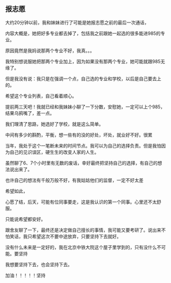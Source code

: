 ## 报志愿

大约20分钟以前，我和妹妹进行了可能是她报志愿之前的最后一次通话，

内容大概是，她把好多专业都去掉了，包括我之前跟她一起选的很多能进985的专业。

原因竟然是我妈说那两个专业不好，我真。。。

我特别想说服她把那两个专业加上，因为如果没有那两个专业，她可能就跟985无缘了。

但是我没有说：我只是在强调一个点，自己选的专业和学校，以后是自己要去上的。

希望这个专业列表，自己看着顺心。



提前两三天吧！我就已经和我妹妹小聊了一下分数，安慰她，一定可以上个985，结果乌鸦嘴了，差一点。

我们理清了思路，她选好了学校，就是这么简单。

中间有多少的斟酌，平衡，想一些有的没的好处，坏处，就业好不好。很累

当年，我处于这个一笔断未来的时间节点。我可以为自己的选择负责。但是我怕因为自己的见识误区，硬生生的改变人家的人生。

虽然聊了6、7个小时里有无数的废话，幸好最终把坚持自己的选择，有自己的想法说出来了。

也许自己的想法有千般万般不好，有我姑姑他们的监督，一定不好太差



希望如此，

心愿了结，后天，可能有位同事要走，这是我认识的第一个同事。心里还不太舒服。

只能说希望都安好。



跟舍友聊了一下，最终还是决定做自己擅长的事情，我可能又要考研了。说出来不怕笑话，我只希望这次不要中途放弃，只要坚持下去就好。



没有什么未来是一定好的，我在北京中铁大院这个屋子里学到的，只有没什么不可能。要坚持

我想要坚持下去，也会坚持下去。



加油！！！！！坚持